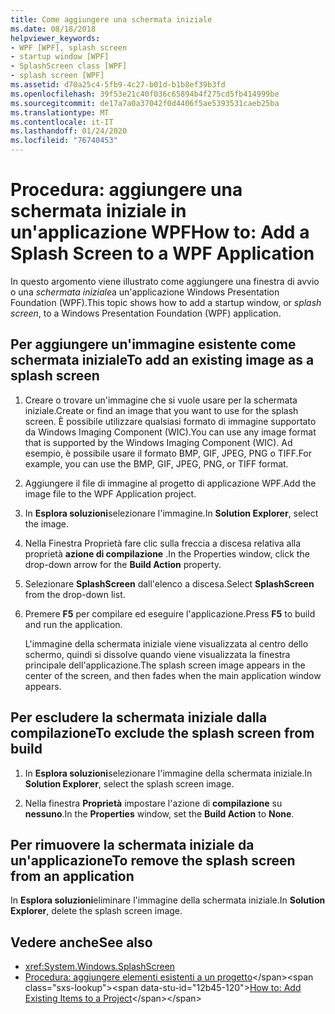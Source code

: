 ```yaml
---
title: Come aggiungere una schermata iniziale
ms.date: 08/18/2018
helpviewer_keywords:
- WPF [WPF], splash screen
- startup window [WPF]
- SplashScreen class [WPF]
- splash screen [WPF]
ms.assetid: d70a25c4-5fb9-4c27-b01d-b1b8ef39b3fd
ms.openlocfilehash: 39f53e21c40f036c65894b4f275cd5fb414999be
ms.sourcegitcommit: de17a7a0a37042f0d4406f5ae5393531caeb25ba
ms.translationtype: MT
ms.contentlocale: it-IT
ms.lasthandoff: 01/24/2020
ms.locfileid: "76740453"
---
```

# <a name="how-to-add-a-splash-screen-to-a-wpf-application"></a><span data-ttu-id="12b45-102">Procedura: aggiungere una schermata iniziale in un'applicazione WPF</span><span class="sxs-lookup"><span data-stu-id="12b45-102">How to: Add a Splash Screen to a WPF Application</span></span>

<span data-ttu-id="12b45-103">In questo argomento viene illustrato come aggiungere una finestra di avvio o una *schermata iniziale*a un'applicazione Windows Presentation Foundation (WPF).</span><span class="sxs-lookup"><span data-stu-id="12b45-103">This topic shows how to add a startup window, or *splash screen*, to a Windows Presentation Foundation (WPF) application.</span></span>

## <a name="to-add-an-existing-image-as-a-splash-screen"></a><span data-ttu-id="12b45-104">Per aggiungere un'immagine esistente come schermata iniziale</span><span class="sxs-lookup"><span data-stu-id="12b45-104">To add an existing image as a splash screen</span></span>

1. <span data-ttu-id="12b45-105">Creare o trovare un'immagine che si vuole usare per la schermata iniziale.</span><span class="sxs-lookup"><span data-stu-id="12b45-105">Create or find an image that you want to use for the splash screen.</span></span> <span data-ttu-id="12b45-106">È possibile utilizzare qualsiasi formato di immagine supportato da Windows Imaging Component (WIC).</span><span class="sxs-lookup"><span data-stu-id="12b45-106">You can use any image format that is supported by the Windows Imaging Component (WIC).</span></span> <span data-ttu-id="12b45-107">Ad esempio, è possibile usare il formato BMP, GIF, JPEG, PNG o TIFF.</span><span class="sxs-lookup"><span data-stu-id="12b45-107">For example, you can use the BMP, GIF, JPEG, PNG, or TIFF format.</span></span>

2. <span data-ttu-id="12b45-108">Aggiungere il file di immagine al progetto di applicazione WPF.</span><span class="sxs-lookup"><span data-stu-id="12b45-108">Add the image file to the WPF Application project.</span></span>

3. <span data-ttu-id="12b45-109">In **Esplora soluzioni**selezionare l'immagine.</span><span class="sxs-lookup"><span data-stu-id="12b45-109">In **Solution Explorer**, select the image.</span></span>

4. <span data-ttu-id="12b45-110">Nella Finestra Proprietà fare clic sulla freccia a discesa relativa alla proprietà **azione di compilazione** .</span><span class="sxs-lookup"><span data-stu-id="12b45-110">In the Properties window, click the drop-down arrow for the **Build Action** property.</span></span>

5. <span data-ttu-id="12b45-111">Selezionare **SplashScreen** dall'elenco a discesa.</span><span class="sxs-lookup"><span data-stu-id="12b45-111">Select **SplashScreen** from the drop-down list.</span></span>

6. <span data-ttu-id="12b45-112">Premere **F5** per compilare ed eseguire l'applicazione.</span><span class="sxs-lookup"><span data-stu-id="12b45-112">Press **F5** to build and run the application.</span></span>

     <span data-ttu-id="12b45-113">L'immagine della schermata iniziale viene visualizzata al centro dello schermo, quindi si dissolve quando viene visualizzata la finestra principale dell'applicazione.</span><span class="sxs-lookup"><span data-stu-id="12b45-113">The splash screen image appears in the center of the screen, and then fades when the main application window appears.</span></span>

## <a name="to-exclude-the-splash-screen-from-build"></a><span data-ttu-id="12b45-114">Per escludere la schermata iniziale dalla compilazione</span><span class="sxs-lookup"><span data-stu-id="12b45-114">To exclude the splash screen from build</span></span>

1. <span data-ttu-id="12b45-115">In **Esplora soluzioni**selezionare l'immagine della schermata iniziale.</span><span class="sxs-lookup"><span data-stu-id="12b45-115">In **Solution Explorer**, select the splash screen image.</span></span>

2. <span data-ttu-id="12b45-116">Nella finestra **Proprietà** impostare l'azione di **compilazione** su **nessuno**.</span><span class="sxs-lookup"><span data-stu-id="12b45-116">In the **Properties** window, set the **Build Action** to **None**.</span></span>

## <a name="to-remove-the-splash-screen-from-an-application"></a><span data-ttu-id="12b45-117">Per rimuovere la schermata iniziale da un'applicazione</span><span class="sxs-lookup"><span data-stu-id="12b45-117">To remove the splash screen from an application</span></span>

<span data-ttu-id="12b45-118">In **Esplora soluzioni**eliminare l'immagine della schermata iniziale.</span><span class="sxs-lookup"><span data-stu-id="12b45-118">In **Solution Explorer**, delete the splash screen image.</span></span>

## <a name="see-also"></a><span data-ttu-id="12b45-119">Vedere anche</span><span class="sxs-lookup"><span data-stu-id="12b45-119">See also</span></span>

- <xref:System.Windows.SplashScreen>
- <span data-ttu-id="12b45-120">[Procedura: aggiungere elementi esistenti a un progetto](https://docs.microsoft.com/previous-versions/visualstudio/visual-studio-2010/9f4t9t92(v=vs.100))</span><span class="sxs-lookup"><span data-stu-id="12b45-120">[How to: Add Existing Items to a Project](https://docs.microsoft.com/previous-versions/visualstudio/visual-studio-2010/9f4t9t92(v=vs.100))</span></span>
